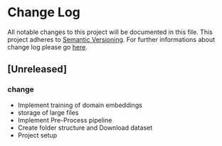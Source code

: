 # Change Log
All notable changes to this project will be documented in this file.
This project adheres to [Semantic Versioning](http://semver.org/).
For further informations about change log please go [here](http://keepachangelog.com/en/0.3.0/).

## [Unreleased]
### change
- Implement training of domain embeddings
- storage of large files
- Implement Pre-Process pipeline 
- Create folder structure and Download dataset
- Project setup
